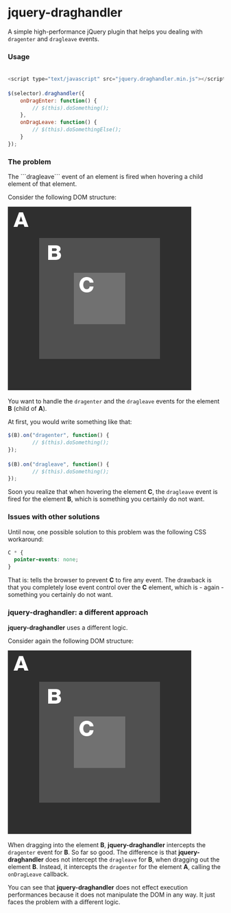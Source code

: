# jquery-draghandler
A simple high-performance jQuery plugin that helps you dealing with ```dragenter``` and ```dragleave``` events.

<h3>Usage</h3>

```javascript

<script type="text/javascript" src="jquery.draghandler.min.js"></script>

$(selector).draghandler({
	onDragEnter: function() {
		// $(this).doSomething();
	},
	onDragLeave: function() {
		// $(this).doSomethingElse();
	}
});
```

<h3>The problem</h3>
The ```dragleave``` event of an element is fired when hovering a child element of that element.

Consider the following DOM structure:

![DOM structure](/docs/img/dom-structure.png?raw=true "DOM structure")

You want to handle the ```dragenter``` and the ```dragleave``` events for the element <b>B</b> (child of <b>A</b>).

At first, you would write something like that:

```javascript
$(B).on("dragenter", function() {
		// $(this).doSomething();
});

$(B).on("dragleave", function() {
		// $(this).doSomething();
});
```

Soon you realize that when hovering the element <b>C</b>, the ```dragleave``` event is fired for the element <b>B</b>, which is something you certainly do not want.

<h3>Issues with other solutions</h3>

Until now, one possible solution to this problem was the following CSS workaround:

```css
C * {
  pointer-events: none;
}
```

That is: tells the browser to prevent <b>C</b> to fire any event. The drawback is that you completely lose event control over the <b>C</b> element, which is - again - something you certainly do not want.

<h3>jquery-draghandler: a different approach</h3>
<b>jquery-draghandler</b> uses a different logic.

Consider again the following DOM structure:

![DOM structure](/docs/img/dom-structure.png?raw=true "DOM structure")

When dragging into the element <b>B</b>, <b>jquery-draghandler</b> intercepts the ```dragenter``` event for <b>B</b>. So far so good. The difference is that <b>jquery-draghandler</b> does not intercept the ```dragleave``` for <b>B</b>, when dragging out the element <b>B</b>. Instead, it intercepts the ```dragenter``` for the element <b>A</b>, calling the ```onDragLeave``` callback.

You can see that <b>jquery-draghandler</b> does not effect execution performances because it does not manipulate the DOM in any way. It just faces the problem with a different logic.



